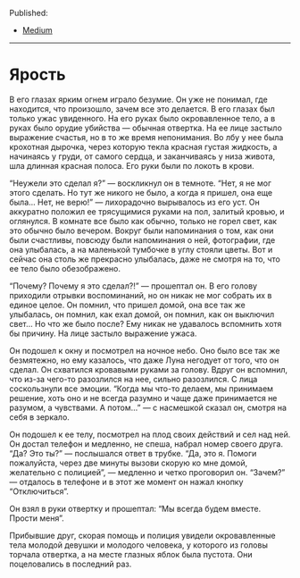 Published:
* [Medium](https://medium.com/@leamare/%D1%8F%D1%80%D0%BE%D1%81%D1%82%D1%8C-f97d41e1e634)

---

# Ярость

В его глазах ярким огнем играло безумие. Он уже не понимал, где находится, что произошло, зачем все это делается. В его глазах был только ужас увиденного. На его руках было окровавленное тело, а в руках было орудие убийства — обычная отвертка. На ее лице застыло выражение счастья, но в то же время непонимания. Во лбу у нее была крохотная дырочка, через которую текла красная густая жидкость, а начинаясь у груди, от самого сердца, и заканчиваясь у низа живота, шла длинная красная полоса. Его руки были по локоть в крови.

“Неужели это сделал я?” — воскликнул он в темноте. “Нет, я не мог этого сделать. Но тут же никого не было, а когда я пришел, она еще была… Нет, не верю!” — лихорадочно вырывалось из его уст. Он аккуратно положил ее трясущимися руками на пол, залитый кровью, и оглянулся. В комнате все было как обычно, только не горел свет, как это обычно было вечером. Вокруг были напоминания о том, как они были счастливы, повсюду были напоминания о ней, фотографии, где она улыбалась, а на маленькой тумбочке в углу стояли цветы. Вот и сейчас она столь же прекрасно улыбалась, даже не смотря на то, что ее тело было обезображено.

“Почему? Почему я это сделал?!” — прошептал он. В его голову приходили отрывки воспоминаний, но он никак не мог собрать их в единое целое. Он помнил, что пришел домой, она все так же улыбалась, он помнил, как ехал домой, он помнил, как он выключил свет… Но что же было после? Ему никак не удавалось вспомнить хотя бы причину. На лице застыло выражение ужаса.

Он подошел к окну и посмотрел на ночное небо. Оно было все так же безмятежно, но ему казалось, что даже Луна негодует от того, что он сделал. Он схватился кровавыми руками за голову. Вдруг он вспомнил, что из-за чего-то разозлился на нее, сильно разозлился. С лица соскользнули все эмоции. “Когда мы что-то делаем, мы принимаем решение, хоть оно и не всегда разумно и чаще даже принимается не разумом, а чувствами. А потом…” — с насмешкой сказал он, смотря на себя в зеркало.

Он подошел к ее телу, посмотрел на плод своих действий и сел над ней. Он достал телефон и медленно, не спеша, набрал номер своего друга. “Да? Это ты?” — послышался ответ в трубке. “Да, это я. Помоги пожалуйста, через две минуты вызови скорую ко мне домой, желательно с полицией”, — медленно и четко проговорил он. “Зачем?” — отдалось в телефоне и в этот же момент он нажал кнопку “Отключиться”.

Он взял в руки отвертку и прошептал: “Мы всегда будем вместе. Прости меня”.

Прибывшие друг, скорая помощь и полиция увидели окровавленные тела молодой девушки и молодого человека, у которого из головы торчала отвертка, а на месте глазных яблок была пустота. Они поцеловались в последний раз.
